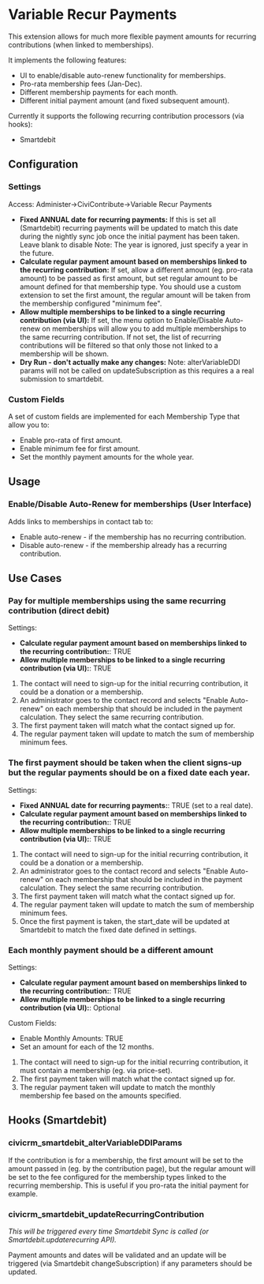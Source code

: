 # Variable Recur Payments
This extension allows for much more flexible payment amounts for recurring contributions (when linked to memberships).

It implements the following features:
* UI to enable/disable auto-renew functionality for memberships.
* Pro-rata membership fees (Jan-Dec).
* Different membership payments for each month.
* Different initial payment amount (and fixed subsequent amount).

Currently it supports the following recurring contribution processors (via hooks):
* Smartdebit

## Configuration
### Settings
Access: Administer->CiviContribute->Variable Recur Payments

* **Fixed ANNUAL date for recurring payments:**
If this is set all (Smartdebit) recurring payments will be updated to match this date during the nightly sync job once the initial payment has been taken.
Leave blank to disable
Note: The year is ignored, just specify a year in the future.
* **Calculate regular payment amount based on memberships linked to the recurring contribution:**
If set, allow a different amount (eg. pro-rata amount) to be passed as first amount, but set regular amount to be amount defined for that membership type. You should use a custom extension to set the first amount, the regular amount will be taken from the membership configured "minimum fee".
* **Allow multiple memberships to be linked to a single recurring contribution (via UI):**
If set, the menu option to Enable/Disable Auto-renew on memberships will allow you to add multiple memberships to the same recurring contribution. If not set, the list of recurring contributions will be filtered so that only those not linked to a membership will be shown.
* **Dry Run - don't actually make any changes:**
Note: alterVariableDDI params will not be called on updateSubscription as this requires a a real submission to smartdebit.

### Custom Fields
A set of custom fields are implemented for each Membership Type that allow you to:
* Enable pro-rata of first amount.
* Enable minimum fee for first amount.
* Set the monthly payment amounts for the whole year.

## Usage
### Enable/Disable Auto-Renew for memberships (User Interface)
Adds links to memberships in contact tab to:

* Enable auto-renew - if the membership has no recurring contribution.
* Disable auto-renew - if the membership already has a recurring contribution.

## Use Cases
### Pay for multiple memberships using the same recurring contribution (direct debit)
Settings:
* **Calculate regular payment amount based on memberships linked to the recurring contribution:**: TRUE
* **Allow multiple memberships to be linked to a single recurring contribution (via UI):**: TRUE

1. The contact will need to sign-up for the initial recurring contribution, it could be a donation or a membership.
1. An administrator goes to the contact record and selects "Enable Auto-renew" on each membership that should be included in the payment calculation.  They select the same recurring contribution.
1. The first payment taken will match what the contact signed up for.
1. The regular payment taken will update to match the sum of membership minimum fees.

### The first payment should be taken when the client signs-up but the regular payments should be on a fixed date each year.
Settings:
* **Fixed ANNUAL date for recurring payments:**: TRUE (set to a real date).
* **Calculate regular payment amount based on memberships linked to the recurring contribution:**: TRUE
* **Allow multiple memberships to be linked to a single recurring contribution (via UI):**: TRUE

1. The contact will need to sign-up for the initial recurring contribution, it could be a donation or a membership.
1. An administrator goes to the contact record and selects "Enable Auto-renew" on each membership that should be included in the payment calculation.  They select the same recurring contribution.
1. The first payment taken will match what the contact signed up for.
1. The regular payment taken will update to match the sum of membership minimum fees.
1. Once the first payment is taken, the start_date will be updated at Smartdebit to match the fixed date defined in settings.

### Each monthly payment should be a different amount
Settings:
* **Calculate regular payment amount based on memberships linked to the recurring contribution:**: TRUE
* **Allow multiple memberships to be linked to a single recurring contribution (via UI):**: Optional

Custom Fields:
* Enable Monthly Amounts: TRUE
* Set an amount for each of the 12 months.

1. The contact will need to sign-up for the initial recurring contribution, it must contain a membership (eg. via price-set).
1. The first payment taken will match what the contact signed up for.
1. The regular payment taken will update to match the monthly membership fee based on the amounts specified.

## Hooks (Smartdebit)

### civicrm_smartdebit_alterVariableDDIParams

If the contribution is for a membership, the first amount will be set to the amount passed in 
(eg. by the contribution page), but the regular amount will be set to the fee configured for 
the membership types linked to the recurring membership.  This is useful if you pro-rata the initial payment for example.


### civicrm_smartdebit_updateRecurringContribution
_This will be triggered every time Smartdebit Sync is called (or Smartdebit.updaterecurring API)._

Payment amounts and dates will be validated and an update will be triggered (via Smartdebit changeSubscription) if any parameters should be updated.
